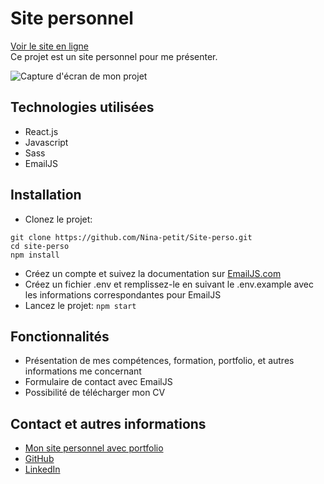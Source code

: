 # Site personnel

[Voir le site en ligne](https://nina-petit.herokuapp.com)\
Ce projet est un site personnel pour me présenter.

![Capture d'écran de mon projet](./src/assets/screenshot.png)

## Technologies utilisées

- React.js
- Javascript
- Sass
- EmailJS

## Installation

- Clonez le projet:

```
git clone https://github.com/Nina-petit/Site-perso.git
cd site-perso
npm install
```
- Créez un compte et suivez la documentation sur [EmailJS.com](https://www.emailjs.com)
- Créez un fichier .env et remplissez-le en suivant le .env.example avec les informations correspondantes pour EmailJS
- Lancez le projet:
`npm start`

## Fonctionnalités

- Présentation de mes compétences, formation, portfolio, et autres informations me concernant
- Formulaire de contact avec EmailJS
- Possibilité de télécharger mon CV

## Contact et autres informations

- [Mon site personnel avec portfolio](https://nina-petit.herokuapp.com)
- [GitHub](https://www.linkedin.com/in/nina-petit-80b3b2190/)
- [LinkedIn](https://www.linkedin.com/in/nina-petit-80b3b2190/)